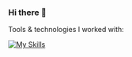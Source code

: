### Hi there 👋


Tools & technologies I worked with:

[![My Skills](https://skillicons.dev/icons?i=html,css,sass,svg,figma,javascript,nodejs,github,svelte,react,vue,postgres,firebase,supabase&perline=6)](https://skillicons.dev)


